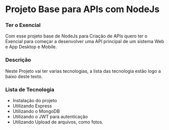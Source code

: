 #  Projeto Base para APIs com NodeJs

### Ter o Exencial
Com esse projeto base de NodeJs para Criação de APIs quero ter 
o Exencial para começar a desenvolver uma API principal de um sistema
Web e App Desktop e Mobile.

### Descrição
Neste Projeto vai ter varias tecnologias, a lista das tecnologia estão
logo a baixo deste texto.

### Lista de Tecnologia 
* Instalação do projeto
* Utilizando Express
* Utilizando o MongoDB
* Utilizando o JWT para autenticação
* Utilizando Upload de arquivos, como fotos.



